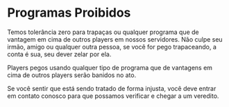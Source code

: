 # Programas Proibidos

Temos tolerância zero para trapaças ou qualquer programa que de vantagem em cima de outros players em nossos servidores. Não culpe seu irmão, amigo ou qualquer outra pessoa, se você for pego trapaceando, a conta é sua, seu dever zelar por ela.

Players pegos usando qualquer tipo de programa que de vantagens em cima de outros players serão banidos no ato.

Se você sentir que está sendo tratado de forma injusta, você deve entrar em contato conosco para que possamos verificar e chegar a um veredito.

